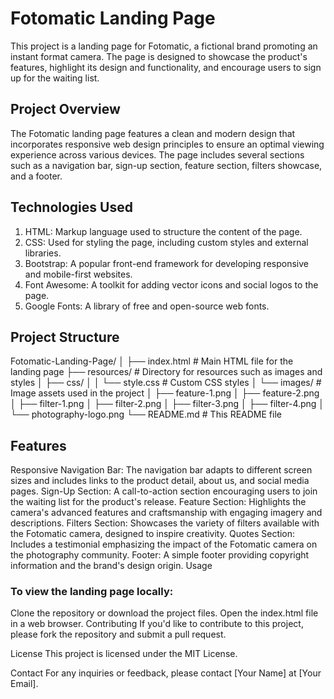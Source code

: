 # Fotomatic Landing Page

This project is a landing page for Fotomatic, a fictional brand promoting an instant format camera. The page is designed to showcase the product's features, highlight its design and functionality, and encourage users to sign up for the waiting list.

## Project Overview
The Fotomatic landing page features a clean and modern design that incorporates responsive web design principles to ensure an optimal viewing experience across various devices. The page includes several sections such as a navigation bar, sign-up section, feature section, filters showcase, and a footer.

## Technologies Used
1. HTML: Markup language used to structure the content of the page.
2. CSS: Used for styling the page, including custom styles and external libraries.
3. Bootstrap: A popular front-end framework for developing responsive and mobile-first websites.
4. Font Awesome: A toolkit for adding vector icons and social logos to the page.
5. Google Fonts: A library of free and open-source web fonts.

## Project Structure

Fotomatic-Landing-Page/
│
├── index.html               # Main HTML file for the landing page
├── resources/               # Directory for resources such as images and styles
│   ├── css/
│   │   └── style.css        # Custom CSS styles
│   └── images/              # Image assets used in the project
│       ├── feature-1.png
│       ├── feature-2.png
│       ├── filter-1.png
│       ├── filter-2.png
│       ├── filter-3.png
│       ├── filter-4.png
│       └── photography-logo.png
└── README.md                # This README file

## Features

Responsive Navigation Bar: The navigation bar adapts to different screen sizes and includes links to the product detail, about us, and social media pages.
Sign-Up Section: A call-to-action section encouraging users to join the waiting list for the product's release.
Feature Section: Highlights the camera's advanced features and craftsmanship with engaging imagery and descriptions.
Filters Section: Showcases the variety of filters available with the Fotomatic camera, designed to inspire creativity.
Quotes Section: Includes a testimonial emphasizing the impact of the Fotomatic camera on the photography community.
Footer: A simple footer providing copyright information and the brand's design origin.
Usage

### To view the landing page locally:

Clone the repository or download the project files.
Open the index.html file in a web browser.
Contributing
If you'd like to contribute to this project, please fork the repository and submit a pull request.

License
This project is licensed under the MIT License.

Contact
For any inquiries or feedback, please contact [Your Name] at [Your Email].
